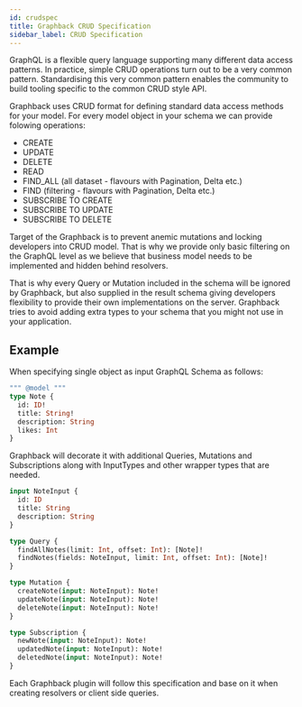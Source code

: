 ```yaml
---
id: crudspec
title: Graphback CRUD Specification
sidebar_label: CRUD Specification
---
```


GraphQL is a flexible query language supporting many different data access patterns. 
In practice, simple CRUD operations turn out to be a very common pattern. 
Standardising this very common pattern enables the community to build tooling specific to the common CRUD style API.

Graphback uses CRUD format for defining standard data access methods for your model. 
For every model object in your schema we can provide folowing operations:

- CREATE
- UPDATE
- DELETE
- READ
- FIND_ALL (all dataset - flavours with Pagination, Delta etc.)
- FIND (filtering - flavours with Pagination, Delta etc.)
- SUBSCRIBE TO CREATE
- SUBSCRIBE TO UPDATE
- SUBSCRIBE TO DELETE

Target of the Graphback is to prevent anemic mutations and locking developers into CRUD model. 
That is why we provide only basic filtering on the GraphQL level as we believe that business model 
needs to be implemented and hidden behind resolvers. 

That is why every Query or Mutation included in the schema will be ignored by Graphback, but also supplied in the result schema giving developers 
flexibility to provide their own implementations on the server. Graphback tries to avoid adding extra types to your schema
that you might not use in your application.

## Example

When specifying single object as input GraphQL Schema as follows:

```graphql
""" @model """
type Note {
  id: ID!
  title: String!
  description: String
  likes: Int
}
```
Graphback will decorate it with additional Queries, Mutations and Subscriptions along with InputTypes and other wrapper types that are needed.


```graphql
input NoteInput {
  id: ID
  title: String
  description: String
}

type Query {
  findAllNotes(limit: Int, offset: Int): [Note]!
  findNotes(fields: NoteInput, limit: Int, offset: Int): [Note]!
} 

type Mutation {
  createNote(input: NoteInput): Note!
  updateNote(input: NoteInput): Note!
  deleteNote(input: NoteInput): Note!
} 

type Subscription {
  newNote(input: NoteInput): Note!
  updatedNote(input: NoteInput): Note!
  deletedNote(input: NoteInput): Note!
} 
```

Each Graphback plugin will follow this specification and base on it when creating resolvers or client side queries.
